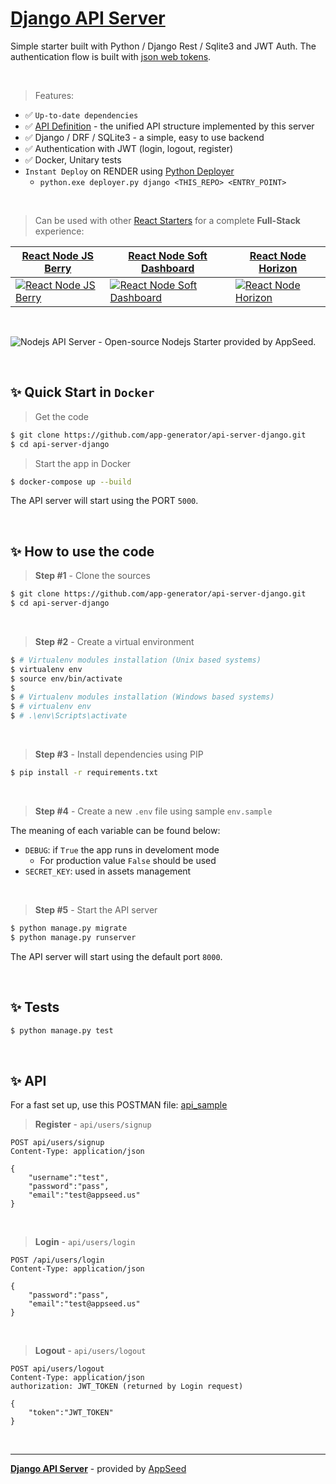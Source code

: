 
# [Django API Server](https://github.com/app-generator/api-server-django)

Simple starter built with Python / Django Rest / Sqlite3 and JWT Auth. The authentication flow is built with [json web tokens](https://jwt.io).

<br />

> Features:

- ✅ `Up-to-date dependencies` 
- ✅ [API Definition](https://docs.appseed.us/boilerplate-code/api-unified-definition) - the unified API structure implemented by this server
- ✅ Django / DRF / SQLite3 - a simple, easy to use backend
- ✅ Authentication with JWT (login, logout, register)
- ✅ Docker, Unitary tests
- `Instant Deploy` on RENDER using [Python Deployer](https://github.com/app-generator/deploy-automation-render)
  - `python.exe deployer.py django <THIS_REPO> <ENTRY_POINT>`
  
<br />

> Can be used with other [React Starters](https://appseed.us/apps/react) for a complete **Full-Stack** experience:

| [React Node JS Berry](https://appseed.us/product/berry-dashboard/api-server-nodejs/react/) | [React Node Soft Dashboard](https://appseed.us/product/soft-ui-dashboard/api-server-nodejs/react/) | [React Node Horizon](https://appseed.us/product/horizon-ui/api-server-nodejs/) |
| --- | --- | --- |
| [![React Node JS Berry](https://user-images.githubusercontent.com/51070104/176936514-f1bccb21-bafe-4b43-9e4c-b6fe0ec9511d.png)](https://appseed.us/product/berry-dashboard/api-server-nodejs/react/) | [![React Node Soft Dashboard](https://user-images.githubusercontent.com/51070104/176936814-74386559-4e05-43d5-b9a4-8f70ce96a610.png)](https://appseed.us/product/soft-ui-dashboard/api-server-nodejs/react/) | [![React Node Horizon](https://user-images.githubusercontent.com/51070104/174428337-181e6dea-0ad9-4fe1-a35f-25e5fa656a9d.png)](https://appseed.us/product/horizon-ui/api-server-nodejs/)

<br />

![Nodejs API Server - Open-source Nodejs Starter provided by AppSeed.](https://user-images.githubusercontent.com/51070104/124414813-142aa180-dd5c-11eb-9279-6b082dadc51a.png)

<br />

## ✨ Quick Start in `Docker`

> Get the code

```bash
$ git clone https://github.com/app-generator/api-server-django.git
$ cd api-server-django
```

> Start the app in Docker

```bash
$ docker-compose up --build  
```

The API server will start using the PORT `5000`.

<br />

## ✨ How to use the code

> **Step #1** -  Clone the sources

```bash
$ git clone https://github.com/app-generator/api-server-django.git
$ cd api-server-django
```
<br />

> **Step #2** - Create a virtual environment

```bash
$ # Virtualenv modules installation (Unix based systems)
$ virtualenv env
$ source env/bin/activate
$
$ # Virtualenv modules installation (Windows based systems)
$ # virtualenv env
$ # .\env\Scripts\activate
```

<br />

> **Step #3** - Install dependencies using PIP

```bash
$ pip install -r requirements.txt
```

<br />

> **Step #4** - Create a new `.env` file using sample `env.sample`

The meaning of each variable can be found below: 

- `DEBUG`: if `True` the app runs in develoment mode
  - For production value `False` should be used
- `SECRET_KEY`: used in assets management

<br />

> **Step #5** - Start the API server

```bash
$ python manage.py migrate
$ python manage.py runserver
```

The API server will start using the default port `8000`.

<br />

## ✨ Tests

```bash 
$ python manage.py test
```

<br />

## ✨ API

For a fast set up, use this POSTMAN file: [api_sample](https://github.com/app-generator/api-server-Django/blob/master/media/api.postman_collection.json)

> **Register** - `api/users/signup`

```
POST api/users/signup
Content-Type: application/json

{
    "username":"test",
    "password":"pass", 
    "email":"test@appseed.us"
}
```

<br />

> **Login** - `api/users/login`

```
POST /api/users/login
Content-Type: application/json

{
    "password":"pass", 
    "email":"test@appseed.us"
}
```

<br />

> **Logout** - `api/users/logout`

```
POST api/users/logout
Content-Type: application/json
authorization: JWT_TOKEN (returned by Login request)

{
    "token":"JWT_TOKEN"
}
```

<br />

---
**[Django API Server](https://github.com/app-generator/api-server-django)** - provided by [AppSeed](https://appseed.us)
